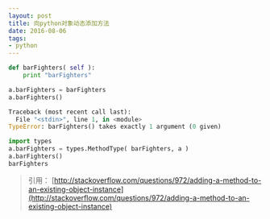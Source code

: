 ```yaml
---
layout: post
title: 向python对象动态添加方法
date: 2016-08-06
tags: 
- python
---
```



``` python
def barFighters( self ):
    print "barFighters"

a.barFighters = barFighters
a.barFighters()

Traceback (most recent call last):
  File "<stdin>", line 1, in <module>
TypeError: barFighters() takes exactly 1 argument (0 given)

import types
a.barFighters = types.MethodType( barFighters, a )
a.barFighters()
barFighters
```
>
> 引用：
> [http://stackoverflow.com/questions/972/adding-a-method-to-an-existing-object-instance](http://stackoverflow.com/questions/972/adding-a-method-to-an-existing-object-instance)
